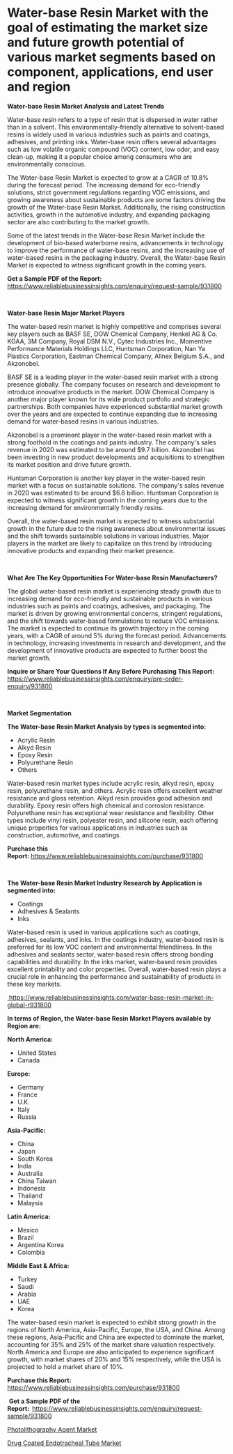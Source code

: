 <p><h1>Water-base Resin Market with the goal of estimating the market size and future growth potential of various market segments based on component, applications, end user and region</h1></p><p><strong>Water-base Resin Market Analysis and Latest Trends</strong></p>
<p><p>Water-base resin refers to a type of resin that is dispersed in water rather than in a solvent. This environmentally-friendly alternative to solvent-based resins is widely used in various industries such as paints and coatings, adhesives, and printing inks. Water-base resin offers several advantages such as low volatile organic compound (VOC) content, low odor, and easy clean-up, making it a popular choice among consumers who are environmentally conscious.</p><p>The Water-base Resin Market is expected to grow at a CAGR of 10.8% during the forecast period. The increasing demand for eco-friendly solutions, strict government regulations regarding VOC emissions, and growing awareness about sustainable products are some factors driving the growth of the Water-base Resin Market. Additionally, the rising construction activities, growth in the automotive industry, and expanding packaging sector are also contributing to the market growth.</p><p>Some of the latest trends in the Water-base Resin Market include the development of bio-based waterborne resins, advancements in technology to improve the performance of water-base resins, and the increasing use of water-based resins in the packaging industry. Overall, the Water-base Resin Market is expected to witness significant growth in the coming years.</p></p>
<p><strong>Get a Sample PDF of the Report:&nbsp;</strong> <a href="https://www.reliablebusinessinsights.com/enquiry/request-sample/931800">https://www.reliablebusinessinsights.com/enquiry/request-sample/931800</a></p>
<p>&nbsp;</p>
<p><strong>Water-base Resin Major Market Players</strong></p>
<p><p>The water-based resin market is highly competitive and comprises several key players such as BASF SE, DOW Chemical Company, Henkel AG & Co. KGAA, 3M Company, Royal DSM N.V., Cytec Industries Inc., Momentive Performance Materials Holdings LLC, Huntsman Corporation, Nan Ya Plastics Corporation, Eastman Chemical Company, Allnex Belgium S.A., and Akzonobel.</p><p>BASF SE is a leading player in the water-based resin market with a strong presence globally. The company focuses on research and development to introduce innovative products in the market. DOW Chemical Company is another major player known for its wide product portfolio and strategic partnerships. Both companies have experienced substantial market growth over the years and are expected to continue expanding due to increasing demand for water-based resins in various industries.</p><p>Akzonobel is a prominent player in the water-based resin market with a strong foothold in the coatings and paints industry. The company's sales revenue in 2020 was estimated to be around $9.7 billion. Akzonobel has been investing in new product developments and acquisitions to strengthen its market position and drive future growth.</p><p>Huntsman Corporation is another key player in the water-based resin market with a focus on sustainable solutions. The company's sales revenue in 2020 was estimated to be around $6.6 billion. Huntsman Corporation is expected to witness significant growth in the coming years due to the increasing demand for environmentally friendly resins.</p><p>Overall, the water-based resin market is expected to witness substantial growth in the future due to the rising awareness about environmental issues and the shift towards sustainable solutions in various industries. Major players in the market are likely to capitalize on this trend by introducing innovative products and expanding their market presence.</p></p>
<p>&nbsp;</p>
<p><strong>What Are The Key Opportunities For Water-base Resin Manufacturers?</strong></p>
<p><p>The global water-based resin market is experiencing steady growth due to increasing demand for eco-friendly and sustainable products in various industries such as paints and coatings, adhesives, and packaging. The market is driven by growing environmental concerns, stringent regulations, and the shift towards water-based formulations to reduce VOC emissions. The market is expected to continue its growth trajectory in the coming years, with a CAGR of around 5% during the forecast period. Advancements in technology, increasing investments in research and development, and the development of innovative products are expected to further boost the market growth.</p></p>
<p><strong>Inquire or Share Your Questions If Any Before Purchasing This Report:</strong> <a href="https://www.reliablebusinessinsights.com/enquiry/pre-order-enquiry/931800">https://www.reliablebusinessinsights.com/enquiry/pre-order-enquiry/931800</a></p>
<p>&nbsp;</p>
<p><strong>Market Segmentation</strong></p>
<p><strong>The Water-base Resin Market Analysis by types is segmented into:</strong></p>
<p><ul><li>Acrylic Resin</li><li>Alkyd Resin</li><li>Epoxy Resin</li><li>Polyurethane Resin</li><li>Others</li></ul></p>
<p><p>Water-based resin market types include acrylic resin, alkyd resin, epoxy resin, polyurethane resin, and others. Acrylic resin offers excellent weather resistance and gloss retention. Alkyd resin provides good adhesion and durability. Epoxy resin offers high chemical and corrosion resistance. Polyurethane resin has exceptional wear resistance and flexibility. Other types include vinyl resin, polyester resin, and silicone resin, each offering unique properties for various applications in industries such as construction, automotive, and coatings.</p></p>
<p><strong>Purchase this Report:&nbsp;</strong><a href="https://www.reliablebusinessinsights.com/purchase/931800">https://www.reliablebusinessinsights.com/purchase/931800</a></p>
<p>&nbsp;</p>
<p><strong>The Water-base Resin Market Industry Research by Application is segmented into:</strong></p>
<p><ul><li>Coatings</li><li>Adhesives & Sealants</li><li>Inks</li></ul></p>
<p><p>Water-based resin is used in various applications such as coatings, adhesives, sealants, and inks. In the coatings industry, water-based resin is preferred for its low VOC content and environmental friendliness. In the adhesives and sealants sector, water-based resin offers strong bonding capabilities and durability. In the inks market, water-based resin provides excellent printability and color properties. Overall, water-based resin plays a crucial role in enhancing the performance and sustainability of products in these key markets.</p></p>
<p><a href="https://www.reliablebusinessinsights.com/water-base-resin-market-in-global-r931800">&nbsp;https://www.reliablebusinessinsights.com/water-base-resin-market-in-global-r931800</a></p>
<p><strong>In terms of Region, the Water-base Resin Market Players available by Region are:</strong></p>
<p>
    <p> <strong> North America: </strong>
        <ul>
            <li>United States</li>
            <li>Canada</li>
        </ul>
        </p> 
    <p> <strong> Europe: </strong>
        <ul>
            <li>Germany</li>
            <li>France</li>
            <li>U.K.</li>
            <li>Italy</li>
            <li>Russia</li>
        </ul>
        </p> 
    <p> <strong> Asia-Pacific: </strong>
        <ul>
            <li>China</li>
            <li>Japan</li>
            <li>South Korea</li>
            <li>India</li>
            <li>Australia</li>
            <li>China Taiwan</li>
            <li>Indonesia</li>
            <li>Thailand</li>
            <li>Malaysia</li>
        </ul>
        </p> 
    <p> <strong> Latin America: </strong>
        <ul>
            <li>Mexico</li>
            <li>Brazil</li>
            <li>Argentina Korea</li>
            <li>Colombia</li>
        </ul>
        </p> 
    <p> <strong> Middle East & Africa: </strong>
        <ul>
            <li>Turkey</li>
            <li>Saudi</li>
            <li>Arabia</li>
            <li>UAE</li>
            <li>Korea</li>
        </ul>
    </p>
    </p>
<p><p>The water-based resin market is expected to exhibit strong growth in the regions of North America, Asia-Pacific, Europe, the USA, and China. Among these regions, Asia-Pacific and China are expected to dominate the market, accounting for 35% and 25% of the market share valuation respectively. North America and Europe are also anticipated to experience significant growth, with market shares of 20% and 15% respectively, while the USA is projected to hold a market share of 10%.</p></p>
<p><strong>Purchase this Report: </strong><a href="https://www.reliablebusinessinsights.com/purchase/931800">https://www.reliablebusinessinsights.com/purchase/931800</a></p>
<p>&nbsp;<strong>Get a Sample PDF of the Report:&nbsp;&nbsp;</strong><a href="https://www.reliablebusinessinsights.com/enquiry/request-sample/931800">https://www.reliablebusinessinsights.com/enquiry/request-sample/931800</a></p>
<p><strong></strong></p>
<p><p><a href="https://github.com/nicoletavirag/Market-Research-Report-List-5/blob/main/photolithography-agent-market.md">Photolithography Agent Market</a></p><p><a href="https://issuu.com/reportprime-2/docs/drug-coated-endotracheal-tube-marke_aebb2cd00632fe">Drug Coated Endotracheal Tube Market</a></p></p>